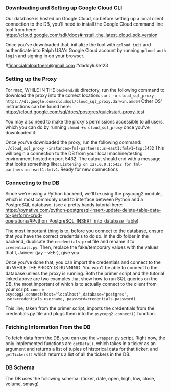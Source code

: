 ### Downloading and Setting up Google Cloud CLI
Our database is hosted on Google Cloud, so before setting up a local client connection to the DB, you'll need to install the Google Cloud command line tool from here: https://cloud.google.com/sdk/docs#install_the_latest_cloud_sdk_version 

Once you've downloaded that, initialize the tool with `gcloud init` and authenticate into Ralph USA's Google Cloud account by running  `gcloud auth login` and signing in on your browser.

#financialmlpartners@gmail.com
#daddyluke123

### Setting up the Proxy
For mac, WHILE IN THE `backend/db` directory, run the following command to download the proxy into the correct location:
`curl -o cloud_sql_proxy https://dl.google.com/cloudsql/cloud_sql_proxy.darwin.amd64`
Other OS' instructions can be found here: https://cloud.google.com/sql/docs/postgres/quickstart-proxy-test 

You may also need to make the proxy's permissions accessible to all users, which you can do by running `chmod +x cloud_sql_proxy` once you've downloaded it.

Once you've downloaded the proxy, run the following command:
`./cloud_sql_proxy -instances=fml-partners:us-east1:fmlv1=tcp:5432`
This will begin a connection to the DB from your local machine/testing environment hosted on port 5432. The output should end with a message that looks something like:
`Listening on 127.0.0.1:5432 for fml-partners:us-east1:fmlv1`.
Ready for new connections

### Connecting to the DB
Since we're using a Python backend, we'll be using the psycopg2 module, which is most commonly used to interface between Python and a PostgreSQL database. (see a pretty handy tutorial here: https://pynative.com/python-postgresql-insert-update-delete-table-data-to-perform-crud-operations/#Python_PostgreSQL_INSERT_into_database_Table)

The most important thing is to, before you connect to the database, ensure that you have the correct credentials to do so. In the db folder in the backend, duplicate the `credentials.prod` file and rename it to `credentials.py`. Then, replace the fake/temporary values with the values that I, Jaiveer (jay - vEEr), give you. 

Once you've done that, you can import the credentials and connect to the db WHILE THE PROXY IS RUNNING. You won't be able to connect to the database unless the proxy is running. Both the primer script and the tutorial linked above are two examples that show how to run SQL queries on the DB, the most important of which is to actually connect to the client from your script:
`conn = psycopg2.connect(host="localhost",database="postgres", user=credentials.username, password=credentials.password)`

This line, taken from the primer script, imports the credentials from the credentials.py file and plugs them into the `psycopg2.connect()` function.

### Fetching Information From the DB
To fetch data from the DB, you can use the `wrapper.py` script. Right now, the only implemented functions are `getData()`, which takes in a ticker as an argument and returns a list of tuples of historical data for that ticker, and `getTickers()` which returns a list of all the tickers in the DB.

### DB Schema
The DB uses the following schema:
(ticker, date, open, high, low, close, volume, smavg)









